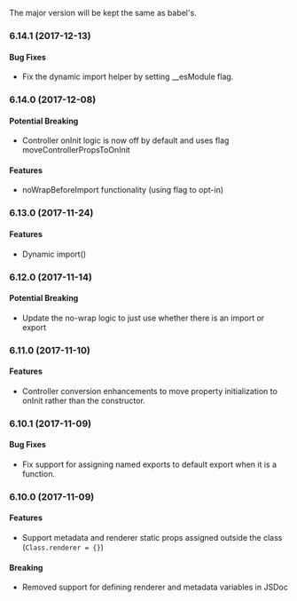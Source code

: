 
The major version will be kept the same as babel's.

### 6.14.1 (2017-12-13)

#### Bug Fixes

* Fix the dynamic import helper by setting __esModule flag.

### 6.14.0 (2017-12-08)

#### Potential Breaking

* Controller onInit logic is now off by default and uses flag moveControllerPropsToOnInit

#### Features

* noWrapBeforeImport functionality (using flag to opt-in)

### 6.13.0 (2017-11-24)

#### Features

* Dynamic import()

### 6.12.0 (2017-11-14)

#### Potential Breaking

* Update the no-wrap logic to just use whether there is an import or export

### 6.11.0 (2017-11-10)

#### Features

* Controller conversion enhancements to move property initialization to onInit rather than the constructor.

### 6.10.1 (2017-11-09)

#### Bug Fixes

* Fix support for assigning named exports to default export when it is a function.

### 6.10.0 (2017-11-09)

#### Features

* Support metadata and renderer static props assigned outside the class (`Class.renderer = {}`)

#### Breaking

* Removed support for defining renderer and metadata variables in JSDoc

